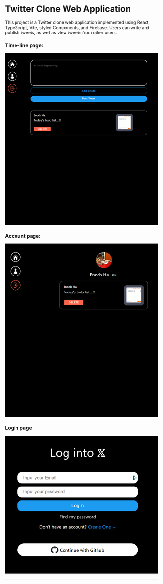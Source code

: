 # Twitter Clone Web Application

This project is a Twitter clone web application implemented using React, TypeScript, Vite, styled Components, and Firebase. Users can write and publish tweets, as well as view tweets from other users.

### Time-line page:

![Time line page screenshot](./public/images/timeLine.png)

### Account page:

![Account page screenshot](./public/images/account.png)

### Login page

![Login page screenshot](./public/images/login-page.png)

---
